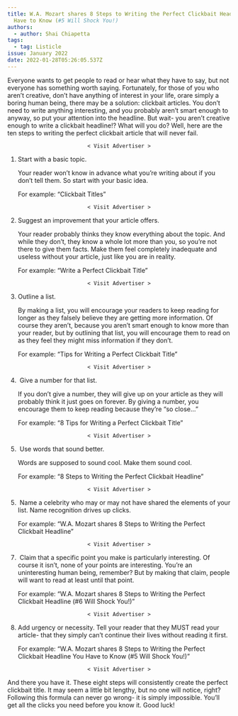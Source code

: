 ```yaml
---
title: W.A. Mozart shares 8 Steps to Writing the Perfect Clickbait Headline You
  Have to Know (#5 Will Shock You!)
authors:
  - author: Shai Chiapetta
tags:
  - tag: Listicle
issue: January 2022
date: 2022-01-28T05:26:05.537Z
---
```

Everyone wants to get people to read or hear what they have to say, but not everyone has something worth saying. Fortunately, for those of you who aren’t creative, don’t have anything of interest in your life, orare simply a boring human being, there may be a solution: clickbait articles. You don’t need to write anything interesting, and you probably aren’t smart enough to anyway, so put your attention into the headline. But wait- you aren’t creative enough to write a clickbait headline!? What will you do? Well, here are the ten steps to writing the perfect clickbait article that will never fail.

<center><code>< Visit Advertiser ></code></center>

1. Start with a basic topic.

   Your reader won’t know in advance what you’re writing about if you don’t tell them. So start with your basic idea.

   For example: “Clickbait Titles”


<center><code>< Visit Advertiser ></code></center>


2. Suggest an improvement that your article offers.

   Your reader probably thinks they know everything about the topic. And while they don’t, they know a whole lot more than you, so you’re not there to give them facts. Make them feel completely inadequate and useless without your article, just like you are in reality.

   For example: “Write a Perfect Clickbait Title”


<center><code>< Visit Advertiser ></code></center>


3. Outline a list.

   By making a list, you will encourage your readers to keep reading for longer as they falsely believe they are getting more information. Of course they aren’t, because you aren’t smart enough to know more than your reader, but by outlining that list, you will encourage them to read on as they feel they might miss information if they don’t.

   For example: “Tips for Writing a Perfect Clickbait Title”


<center><code>< Visit Advertiser ></code></center>


4.  Give a number for that list.

   If you don’t give a number, they will give up on your article as they will probably think it just goes on forever. By giving a number, you encourage them to keep reading because they’re “so close…”

   For example: “8 Tips for Writing a Perfect Clickbait Title”


<center><code>< Visit Advertiser ></code></center>


5.  Use words that sound better.

   Words are supposed to sound cool. Make them sound cool.

   For example: “8 Steps to Writing the Perfect Clickbait Headline”


<center><code>< Visit Advertiser ></code></center>


5.  Name a celebrity who may or may not have shared the elements of your list. Name recognition drives up clicks.

   For example: “W.A. Mozart shares 8 Steps to Writing the Perfect Clickbait Headline”


<center><code>< Visit Advertiser ></code></center>


7.  Claim that a specific point you make is particularly interesting. Of course it isn’t, none of your points are interesting. You’re an uninteresting human being, remember? But by making that claim, people will want to read at least until that point.

   For example: “W.A. Mozart shares 8 Steps to Writing the Perfect Clickbait Headline (#6 Will Shock You!)”


<center><code>< Visit Advertiser ></code></center>


8. Add urgency or necessity. Tell your reader that they MUST read your article- that they simply can’t continue their lives without reading it first.

   For example: “W.A. Mozart shares 8 Steps to Writing the Perfect Clickbait Headline You Have to Know (#5 Will Shock You!)”


<center><code>< Visit Advertiser ></code></center>


And there you have it. These eight steps will consistently create the perfect clickbait title. It may seem a little bit lengthy, but no one will notice, right? Following this formula can never go wrong- it is simply impossible. You’ll get all the clicks you need before you know it. Good luck!